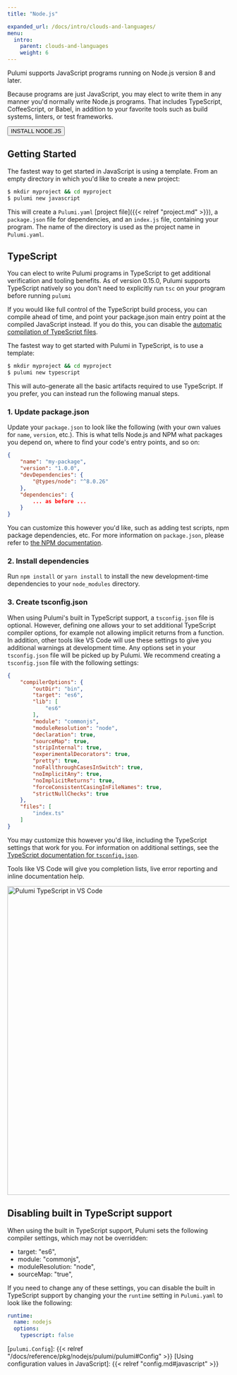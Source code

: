 ```yaml
---
title: "Node.js"

expanded_url: /docs/intro/clouds-and-languages/
menu:
  intro:
    parent: clouds-and-languages
    weight: 6
---
```


Pulumi supports JavaScript programs running on Node.js version 8 and later.

Because programs are just JavaScript, you may elect to write them in any manner you'd normally write Node.js programs.
That includes TypeScript, CoffeeScript, or Babel, in addition to your favorite tools such as build systems, linters, or
test frameworks.

<a href="https://nodejs.org/en/download/" target="_blank"><button class="button primary small">INSTALL NODE.JS</button></a>

## Getting Started

The fastest way to get started in JavaScript is using a template.  From an empty directory in which you'd like to create a new project:

```bash
$ mkdir myproject && cd myproject
$ pulumi new javascript
```

This will create a `Pulumi.yaml` [project file]({{< relref "project.md" >}}), a `package.json` file for dependencies, and an `index.js` file, containing your program. The name of the directory is used as the project name in `Pulumi.yaml`.

## TypeScript

You can elect to write Pulumi programs in TypeScript to get additional verification and tooling benefits. As of version 0.15.0, Pulumi supports TypeScript natively so you don't need to explicitly run `tsc` on your program before running `pulumi`

If you would like full control of the TypeScript build process, you can compile ahead of time, and point your package.json main entry point at the compiled JavaScript instead. If you do this, you can disable the [automatic compilation of TypeScript files](#disabling-built-in-typescript-support).

The fastest way to get started with Pulumi in TypeScript, is to use a template:

```bash
$ mkdir myproject && cd myproject
$ pulumi new typescript
```

This will auto-generate all the basic artifacts required to use TypeScript. If you prefer, you can instead run the following manual steps.

### 1. Update package.json

Update your `package.json` to look like the following (with your own values for `name`, `version`, etc.).  This
is what tells Node.js and NPM what packages you depend on, where to find your code's entry points, and so on:

```json
{
    "name": "my-package",
    "version": "1.0.0",
    "devDependencies": {
        "@types/node": "^8.0.26"
    },
    "dependencies": {
        ... as before ...
    }
}
```

You can customize this however you'd like, such as adding test scripts, npm package dependencies, etc.  For more information on `package.json`, please refer to [the NPM documentation](https://docs.npmjs.com/files/package.json).

### 2. Install dependencies

Run `npm install` or `yarn install` to install the new development-time dependencies to your `node_modules` directory.

### 3. Create tsconfig.json

When using Pulumi's built in TypeScript support, a `tsconfig.json` file is optional. However, defining one allows your to set additional TypeScript compiler options, for example not allowing implicit returns from a function. In addition, other tools like VS Code will use these settings to give you additional warnings at development time. Any options set in your `tsconfig.json` file will be picked up by Pulumi. We recommend creating a `tsconfig.json` file with the following settings:

```json
{
    "compilerOptions": {
        "outDir": "bin",
        "target": "es6",
        "lib": [
            "es6"
        ],
        "module": "commonjs",
        "moduleResolution": "node",
        "declaration": true,
        "sourceMap": true,
        "stripInternal": true,
        "experimentalDecorators": true,
        "pretty": true,
        "noFallthroughCasesInSwitch": true,
        "noImplicitAny": true,
        "noImplicitReturns": true,
        "forceConsistentCasingInFileNames": true,
        "strictNullChecks": true
    },
    "files": [
        "index.ts"
    ]
}
```

You may customize this however you'd like, including the TypeScript settings that work for you.  For
information on additional settings, see the [TypeScript documentation for `tsconfig.json`](https://www.typescriptlang.org/docs/handbook/tsconfig-json.html).

Tools like VS Code will give you completion lists, live error reporting and inline documentation help.

<img src="/images/docs/intro/vscode.png" alt="Pulumi TypeScript in VS Code" width="700">

## Disabling built in TypeScript support

When using the built in TypeScript support, Pulumi sets the following compiler settings, which may not be overridden:

- target: "es6",
- module: "commonjs",
- moduleResolution: "node",
- sourceMap: "true",

If you need to change any of these settings, you can disable the built in TypeScript support by changing your the `runtime` setting in `Pulumi.yaml` to look like the following:

```yaml
runtime:
  name: nodejs
  options:
    typescript: false
```

<!-- LINKS -->
[`pulumi.Config`]: {{< relref "/docs/reference/pkg/nodejs/pulumi/pulumi#Config" >}}
[Using configuration values in JavaScript]: {{< relref "config.md#javascript" >}}
<!-- END LINKS -->
